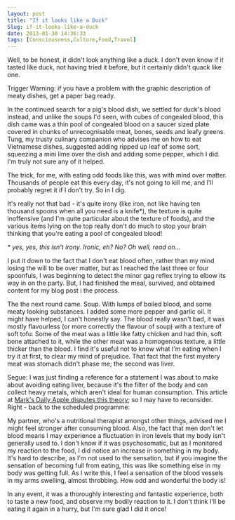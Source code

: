 ```yaml
---
layout: post
title: "If it looks like a Duck"
Slug: if-it-looks-like-a-duck
date: 2013-01-30 14:36:33
tags: [Consciousness,Culture,Food,Travel]
---
```

Well, to be honest, it didn't look anything like a duck. I don't even know if it tasted like duck, not having tried it before, but it certainly didn't quack like one.

Trigger Warning: if you have a problem with the graphic description of meaty dishes, get a paper bag ready.

In the continued search for a pig's blood dish, we settled for duck's blood instead, and unlike the soups I'd seen, with cubes of congealed blood, this dish came was a thin pool of congealed blood on a saucer sized plate covered in chunks of unrecognisable meat, bones, seeds and leafy greens. Tung, my trusty culinary companion who advises me on how to eat Vietnamese dishes, suggested adding ripped up leaf of some sort, squeezing a mini lime over the dish and adding some pepper, which I did. I'm truly not sure any of it helped.

The trick, for me, with eating odd foods like this, was with mind over matter. Thousands of people eat this every day, it's not going to kill me, and I'll probably regret it if I don't try. So in I dig.

It's really not that bad - it's quite irony (like iron, not like having ten thousand spoons when all you need is a knife\*), the texture is quite inoffensive (and I'm quite particular about the texture of foods), and the various items lying on the top really don't do much to stop your brain thinking that you're eating a pool of congealed blood!

_\* yes, yes, this isn't irony. Ironic, eh? No? Oh well, read on..._

I put it down to the fact that I don't eat blood often, rather than my mind losing the will to be over matter, but as I reached the last three or four spoonfuls, I was beginning to detect the minor gag reflex trying to elbow its way in on the party. But, I had finished the meal, survived, and obtained content for my blog post i the process.

The the next round came. Soup. With lumps of boiled blood, and some meaty looking substances. I added some more pepper and garlic oil. It might have helped, I can't honestly say. The blood really wasn't bad, it was mostly flavourless (or more correctly the flavour of soup) with a texture of soft tofu. Some of the meat was a little like fatty chicken and had thin, soft bone attached to it, while the other meat was a homogenous texture, a little thicker than the blood. I find it's useful not to know what I'm eating when I try it at first, to clear my mind of prejudice. That fact that the first mystery meat was stomach didn't phase me; the second was liver.

Segue: I was just finding a reference for a statement I was about to make about avoiding eating liver, because it's the filter of the body and can collect heavy metals, which aren't ideal for human consumption. This article at [Mark's Daily Apple disputes this theory](http://www.marksdailyapple.com/does-the-liver-store-toxins/); so I may have to reconsider. Right - back to the scheduled programme:

My partner, who's a nutritional therapist amongst other things, advised me I might feel stronger after consuming blood. Also, the fact that men don't let blood means I may experience a fluctuation in iron levels that my body isn't generally used to. I don't know if it was psychosomatic, but as I monitored my reaction to the food, I did notice an increase in something in my body. It's hard to describe, as I'm not used to the sensation, but if you imagine the sensation of becoming full from eating, this was like something else in my body was getting full. As I write this, I feel a sensation of the blood vessels in my arms swelling, almost throbbing. How odd and wonderful the body is!

In any event, it was a thoroughly interesting and fantastic experience, both to taste a new food, and observe my bodily reaction to it. I don't think I'll be eating it again in a hurry, but I'm sure glad I did it once!
